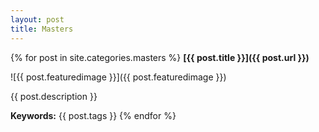 ```yaml
---
layout: post
title: Masters
---
```


{% for post in site.categories.masters %}
**[{{ post.title }}]({{ post.url }})**

![{{ post.featuredimage }}]({{ post.featuredimage }})

{{ post.description }}

**Keywords:** {{ post.tags }}
{% endfor %}
